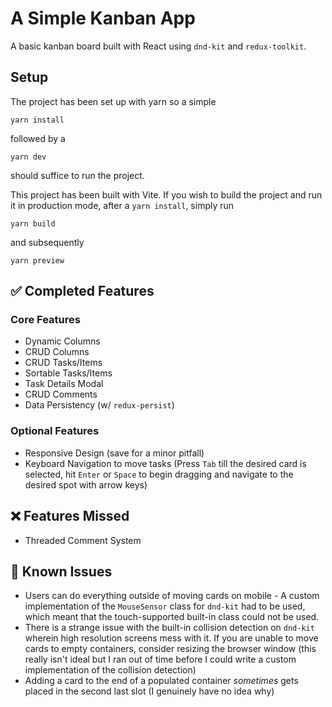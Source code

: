 # A Simple Kanban App

A basic kanban board built with React using `dnd-kit` and `redux-toolkit`.

## Setup

The project has been set up with yarn so a simple

```
yarn install
```

followed by a

```
yarn dev
```

should suffice to run the project.

This project has been built with Vite. If you wish to build the project and run it in production mode, after a `yarn install`, simply run

```
yarn build
```

and subsequently

```
yarn preview
```

## ✅ Completed Features

### Core Features

- Dynamic Columns
- CRUD Columns
- CRUD Tasks/Items
- Sortable Tasks/Items
- Task Details Modal
- CRUD Comments
- Data Persistency (w/ `redux-persist`)

### Optional Features

- Responsive Design (save for a minor pitfall)
- Keyboard Navigation to move tasks (Press `Tab` till the desired card is selected, hit `Enter` or `Space` to begin dragging and navigate to the desired spot with arrow keys)

## ❌ Features Missed

- Threaded Comment System

## 🐛 Known Issues

- Users can do everything outside of moving cards on mobile - A custom implementation of the `MouseSensor` class for `dnd-kit` had to be used, which meant that the touch-supported built-in class could not be used.
- There is a strange issue with the built-in collision detection on `dnd-kit` wherein high resolution screens mess with it. If you are unable to move cards to empty containers, consider resizing the browser window (this really isn't ideal but I ran out of time before I could write a custom implementation of the collision detection)
- Adding a card to the end of a populated container _sometimes_ gets placed in the second last slot (I genuinely have no idea why)
